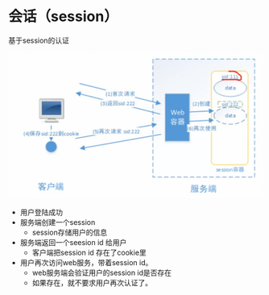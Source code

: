 # 会话（session）

基于session的认证

![](../.gitbook/assets/image%20%28278%29.png)

* 用户登陆成功
* 服务端创建一个session
  * session存储用户的信息
* 服务端返回一个seesion id 给用户
  * 客户端把session id 存在了cookie里
* 用户再次访问web服务，带着session id。
  * web服务端会验证用户的session id是否存在
  * 如果存在，就不要求用户再次认证了。

